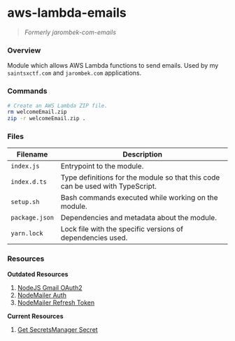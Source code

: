 # aws-lambda-emails

> *Formerly jarombek-com-emails*

### Overview

Module which allows AWS Lambda functions to send emails.  Used by my `saintsxctf.com` and `jarombek.com` 
applications.

### Commands

```bash
# Create an AWS Lambda ZIP file.
rm welcomeEmail.zip
zip -r welcomeEmail.zip .
```

### Files

| Filename         | Description                                                                    |
|------------------|--------------------------------------------------------------------------------|
| `index.js`       | Entrypoint to the module.                                                      |
| `index.d.ts`     | Type definitions for the module so that this code can be used with TypeScript. |
| `setup.sh`       | Bash commands executed while working on the module.                            |
| `package.json`   | Dependencies and metadata about the module.                                    |
| `yarn.lock`      | Lock file with the specific versions of dependencies used.                     |

### Resources

**Outdated Resources**

1. [NodeJS Gmail OAuth2](http://nodemailer.blogspot.com/)
2. [NodeMailer Auth](https://nodemailer.com/smtp/oauth2/#example-5)
3. [NodeMailer Refresh Token](https://stackoverflow.com/questions/24098461/nodemailer-gmail-what-exactly-is-a-refresh-token-and-how-do-i-get-one)

**Current Resources**

1. [Get SecretsManager Secret](https://docs.aws.amazon.com/AWSJavaScriptSDK/latest/AWS/SecretsManager.html#getSecretValue-property)
